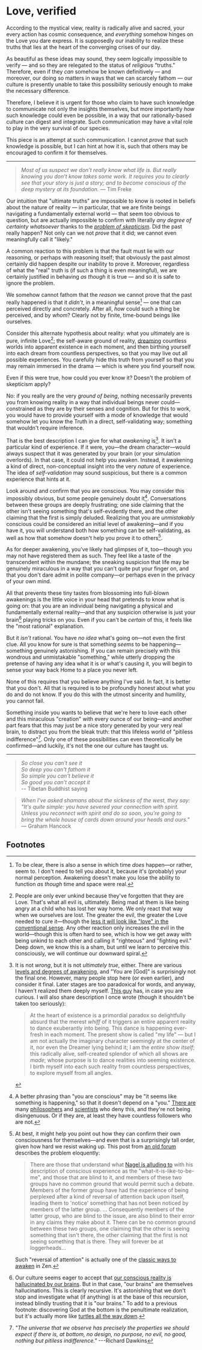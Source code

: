 # Love, verified

According to the mystical view, reality is radically alive and sacred, your every action has cosmic consequence, and _everything_ somehow hinges on the Love you dare express. It is supposedly our inability to realize these truths that lies at the heart of the converging crises of our day.

As beautiful as these ideas may sound, they seem logically impossible to verify — and so they are relegated to the status of _religious_ "truths." Therefore, even if they _can_ somehow be known definitively — and moreover, our doing so matters in ways that we can scarcely fathom — our culture is presently unable to take this possibility seriously enough to make the necessary difference.

Therefore, I believe it is urgent for those who claim to have such knowledge to communicate not only the insights themselves, but more importantly _how_ such knowledge could even be possible, in a way that our rationally-based culture can digest and integrate. Such communication may have a vital role to play in the very survival of our species.

This piece is an attempt at such communication. I cannot _prove_ that such knowledge is possible, but I can hint at how it is, such that others may be encouraged to confirm it for themselves.

---

> _Most of us suspect we don’t really know what life is. But really knowing you don't know takes some work. It requires you to clearly see that your story is just a story; and to become conscious of the deep mystery at its foundation._ — Tim Freke

Our intuition that "ultimate truths" are impossible to know is rooted in beliefs about the nature of reality — in particular, that we are finite beings navigating a fundamentally external world — that seem too obvious to question, but are actually impossible to confirm with literally _any degree of certainty whatsoever_ thanks to the [_problem of skepticism_](radical-skepticism.md). Did the past really happen? Not only can we not _prove_ that it did; we cannot even meaningfully call it "likely."

A common reaction to this problem is that the fault must lie with our reasoning, or perhaps with reasoning itself; that obviously the past almost certainly did happen despite our inability to prove it. Moreover, regardless of what the "real" truth is (if such a thing is even meaningful), we are certainly justified in behaving _as though_ it is true — and so it is safe to ignore the problem.

We somehow cannot fathom that the _reason_ we cannot prove that the past really happened is that it _didn't_, in a meaningful sense[^no-time] — one that can perceived directly and concretely. After all, _how_ could such a thing be perceived, and by _whom_? Clearly not by finite, time-bound beings like ourselves.

Consider this alternate hypothesis about reality: what you ultimately are is pure, infinite Love[^Love]; the self-aware ground of reality, [dreaming](https://www.youtube.com/watch?v=ckiNNgfMKcQ) countless worlds into apparent existence in each moment, and then birthing yourself into each dream from countless perspectives, so that you may live out all possible experiences. You carefully hide this truth from yourself so that you may remain immersed in the drama — which is where you find yourself now.

Even if this were true, how could you ever know it? Doesn't the problem of skepticism apply?

No: if you really are the very _ground of being_, nothing necessarily prevents you from knowing reality in a way that individual beings never could—constrained as they are by their senses and cognition. But for this to work, you would have to provide yourself with a mode of knowledge that would somehow let you know the Truth in a direct, self-validating way; something that wouldn't require inference.

That is the best description I can give for what _awakening_ is[^levels-of-awakening]. It isn't a particular kind of experience. If it were, you—the dream character—would always suspect that it was generated by your brain (or your simulation overlords). In that case, it could not help you awaken. Instead, it awakening a kind of direct, non-conceptual insight into the very _nature_ of experience. The idea of _self-validation_ may sound suspicious, but there is a common experience that hints at it.

Look around and confirm that you are conscious. You may consider this impossibly obvious, but some people genuinely doubt it[^doubt]. Conversations between these groups are deeply frustrating; one side claiming that the other isn't seeing something that's self-evidently there, and the other claiming that the first is simply deluded. Realizing that you are _unmistakably_ conscious could be considered an initial level of awakening—and if you have it, you will understand both how something can be self-validating, as well as how that somehow doesn't help you prove it to others[^resist].

As for deeper awakening, you've likely had glimpses of it, too—though you may not have registered them as such. They feel like a taste of the transcendent within the mundane; the sneaking suspicion that life may be genuinely miraculous in a way that you can't quite put your finger on, and that you don't dare admit in polite company—or perhaps even in the privacy of your own mind.

All that prevents these tiny tastes from blossoming into full-blown awakenings is the little voice in your head that pretends to know what is going on: that you are an individual being navigating a physical and fundamentally external reality—and that any suspicion otherwise is just your brain[^brain] playing tricks on you. Even if you can't be _certain_ of this, it feels like the "most rational" explanation.

But it _isn't_ rational. You have _no idea_ what's going on—not even the first clue. All you know for sure is that something _seems_ to be happening—something genuinely astonishing. If you can remain precisely with this wondrous and unmistakable "something," while utterly dropping the pretense of having any idea what it is or what's causing it, you will begin to sense your way back Home to a place you never left.

None of this requires that you believe anything I've said. In fact, it is better that you don't. All that is required is to be profoundly honest about what you do and do not know. If you do this with the utmost sincerity and humility, you cannot fail.

Something inside you wants to believe that we're here to love each other and this miraculous "creation" with every ounce of our being—and another part fears that this may just be a nice story generated by your very real brain, to distract you from the bleak truth: that this lifeless world of "pitiless indifference"[^Dawkins]. Only one of these possibilities can even theoretically be confirmed—and luckily, it's not the one our culture has taught us.

---

> *So close you can't see it <br/>
> So deep you can't fathom it <br/>
> So simple you can't believe it <br/>
> So good you can't accept it* <br/>
-- Tibetan Buddhist saying

> _When I've asked shamans about the sickness of the west, they say: "It's quite simple: you have severed your connection with spirit. Unless you reconnect with spirit and do so soon, you're going to bring the whole house of cards down around your heads and ours."_ — Graham Hancock

## Footnotes

[^no-time]: To be clear, there is also a sense in which time _does_ happen—or rather, seem to. I don't need to tell you about it, because it's (probably) your normal perception. Awakening doesn't make you lose the ability to function _as though_ time and space were real.

[^Love]: People are only ever unkind because they've forgotten that they are Love. That's what all evil is, ultimately. Being mad at them is like being angry at a child who has lost her way home. We only react that way when we ourselves are lost. The greater the evil, the greater the Love needed to cure it—though the [less it will look like "love" in the conventional sense](https://www.snopes.com/fact-check/dalai-gun/). Any other reaction only increases the evil in the world—though this is often hard to see, which is how we get away with being unkind to each other and calling it "righteous" and "fighting evil." Deep down, we know this is a sham, but until we learn to perceive this consciously, we will continue our downward spiral.

[^levels-of-awakening]: It is not _wrong_, but it is not _ultimately true_, either. There are various [levels and degrees of awakening](/spirituality/three-stages-of-nonduality.md), and "You are [God]" is surprisingly not the final one. However, many people stop here (or even earlier), and consider it final. Later stages are too paradoxical for words, and anyway, I haven't realized them deeply myself. [This guy](https://www.youtube.com/watch?v=gbezCWitG_E) has, in case you are curious. I will also share description I once wrote (though it shouldn't be taken too seriously):

    > At the heart of existence is a primordial paradox so delightfully absurd that the merest _whiff_ of it triggers an entire apparent reality to dance exuberantly into being. This dance is happening ever-fresh in each moment. The present show is called "my life" — but I am not actually the imaginary character seemingly at the center of it, nor even the Dreamer lying behind it; I am the _entire show itself_; this radically alive, self-created splendor of which all shows are _made_; whose purpose is to dance realities into seeming existence. I birth myself into each such reality from countless perspectives, to explore myself from all angles.

[^doubt]: A better phrasing than "you are conscious" may be "it seems like something is happening," so that it doesn't depend on a "you." [There are](https://www.newyorker.com/magazine/2017/03/27/daniel-dennetts-science-of-the-soul) many [philosophers](https://aeon.co/essays/what-if-your-consciousness-is-an-illusion-created-by-your-brain) and [scientists](https://www.theatlantic.com/science/archive/2016/01/consciousness-color-brain/423522/) who deny this, and they're not being disingenuous. Or if they are, at least they have countless followers who are not.

[^resist]: At best, it might help you point out how they can confirm their own consciousness for themselves—and even that is a surprisingly tall order, given how hard we resist waking up. This post from [an old forum](http://web.archive.org/web/20141010211838/http://forums.philosophyforums.com:80/threads/is-there-a-hard-problem-of-consciousness-67768-2.html) describes the problem eloquently:

    > There are those that understand what [Nagel is alluding to](https://en.wikipedia.org/wiki/What_Is_It_Like_to_Be_a_Bat) with his description of conscious experience as the "what-it-is-like-to-be-me", and those that are blind to it, and members of these two groups have no common ground that would permit such a debate. Members of the former group have had the experience of being perplexed after a kind of reversal of attention back upon itself, leading them to 'notice' something that has not been noticed by members of the latter group. ... Consequently members of the latter group, who are blind to the issue, are also blind to their error in any claims they make about it. There can be no common ground between these two groups, one claiming that the other is seeing something that isn't there, the other claiming that the first is not seeing something that is there. They will forever be at loggerheads...

    Such "reversal of attention" is actually one of the [classic ways to awaken](https://www.reddit.com/r/zen/comments/z0c0p6/turn_the_light_around/) in Zen.

[^brain]: Our culture seems eager to accept that [our conscious reality is hallucinated by our brains](https://www.youtube.com/watch?v=lyu7v7nWzfo). But in that case, "our brains" are themselves hallucinations. This is clearly recursive. It's astonishing that we don't stop and investigate what (if anything) is at the base of this recursion, instead blindly trusting that it is "our brains." To add to a previous footnote: discovering God at the bottom is the penultimate realization, but it's actually more like [turtles all the way down](https://en.wikiquote.org/wiki/Turtles_all_the_way_down).

[^Dawkins]: _"The universe that we observe has precisely the properties we should expect if there is, at bottom, no design, no purpose, no evil, no good, nothing but pitiless indifference."_ ---Richard Dawkins